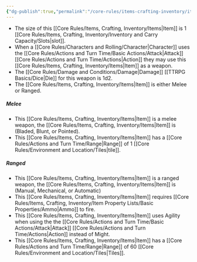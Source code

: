 ```yaml
---
{"dg-publish":true,"permalink":"/core-rules/items-crafting-inventory/item-property-lists/basic-properties/weapon/"}
---
```


- The size of this [[Core Rules/Items, Crafting, Inventory/Items\|Item]] is 1 [[Core Rules/Items, Crafting, Inventory/Inventory and Carry Capacity/Slots\|slot]].
- When a [[Core Rules/Characters and Rolling/Character\|Character]] uses the [[Core Rules/Actions and Turn Time/Basic Actions/Attack\|Attack]] [[Core Rules/Actions and Turn Time/Actions\|Action]] they may use this [[Core Rules/Items, Crafting, Inventory/Items\|Item]] as a weapon.
- The [[Core Rules/Damage and Conditions/Damage\|Damage]] [[TTRPG Basics/Dice\|Die]] for this weapon is 1d2.
- The [[Core Rules/Items, Crafting, Inventory/Items\|Item]] is either Melee or Ranged.
##### Melee
- This [[Core Rules/Items, Crafting, Inventory/Items\|Item]] is a melee weapon, the [[Core Rules/Items, Crafting, Inventory/Items\|Item]] is (Bladed, Blunt, or Pointed).
- This [[Core Rules/Items, Crafting, Inventory/Items\|Item]] has a [[Core Rules/Actions and Turn Time/Range\|Range]] of 1 [[Core Rules/Environment and Location/Tiles\|tile]].
##### Ranged
- This [[Core Rules/Items, Crafting, Inventory/Items\|Item]] is a ranged weapon, the [[Core Rules/Items, Crafting, Inventory/Items\|Item]] is (Manual, Mechanical, or Automatic)
- This [[Core Rules/Items, Crafting, Inventory/Items\|Item]] requires [[Core Rules/Items, Crafting, Inventory/Item Property Lists/Basic Properties/Ammo\|Ammo]] to fire.
- This [[Core Rules/Items, Crafting, Inventory/Items\|Item]] uses Agility when using the the [[Core Rules/Actions and Turn Time/Basic Actions/Attack\|Attack]] [[Core Rules/Actions and Turn Time/Actions\|Action]] instead of Might.
- This [[Core Rules/Items, Crafting, Inventory/Items\|Item]] has a [[Core Rules/Actions and Turn Time/Range\|Range]] of 60 [[Core Rules/Environment and Location/Tiles\|Tiles]].